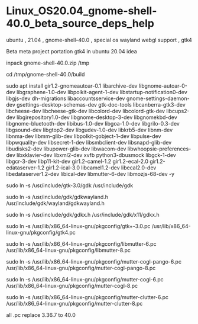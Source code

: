 # Linux_OS20.04_gnome-shell-40.0_beta_source_deps_help
ubuntu , 21.04 , gnome-shell-40.0 , special os wayland webgl support , gtk4

Beta meta project portation gtk4 in ubuntu 20.04 idea

inpack gnome-shell-40.0.zip /tmp

cd /tmp/gnome-shell-40.0/build

sudo apt install gir1.2-gnomeautoar-0.1 libarchive-dev libgnome-autoar-0-dev libgraphene-1.0-dev libpolkit-agent-1-dev libstartup-notification0-dev libgjs-dev dh-migrations libaccountsservice-dev gnome-settings-daemon-dev gsettings-desktop-schemas-dev gtk-doc-tools libcanberra-gtk3-dev libcheese-dev libcheese-gtk-dev libcolord-dev libcolord-gtk-dev libcups2-dev libgirepository1.0-dev libgnome-desktop-3-dev libgnomekbd-dev libgnome-bluetooth-dev libibus-1.0-dev libgoa-1.0-dev libgrilo-0.3-dev libgsound-dev libgtop2-dev libgudev-1.0-dev libkrb5-dev libnm-dev libnma-dev libmm-glib-dev libpolkit-gobject-1-dev libpulse-dev libpwquality-dev libsecret-1-dev libsmbclient-dev libsnapd-glib-dev libudisks2-dev libupower-glib-dev libwacom-dev libwhoopsie-preferences-dev libxklavier-dev libxml2-dev xvfb python3-dbusmock libgck-1-dev libgcr-3-dev libp11-kit-dev  gir1.2-camel-1.2 gir1.2-ecal-2.0 gir1.2-edataserver-1.2 gir1.2-ical-3.0 libcamel1.2-dev libecal2.0-dev libedataserver1.2-dev libical-dev libmutter-6-dev libmozjs-68-dev -y

sudo ln -s /usr/include/gtk-3.0/gdk /usr/include/gdk

sudo ln -s /usr/include/gdk/gdkwayland.h /usr/include/gdk/wayland/gdkwayland.h

sudo ln -s /usr/include/gdk/gdkx.h  /usr/include/gdk/x11/gdkx.h

sudo ln -s /usr/lib/x86_64-linux-gnu/pkgconfig/gtk+-3.0.pc /usr/lib/x86_64-linux-gnu/pkgconfig/gtk4.pc

sudo ln -s /usr/lib/x86_64-linux-gnu/pkgconfig/libmutter-6.pc /usr/lib/x86_64-linux-gnu/pkgconfig/libmutter-8.pc

sudo ln -s /usr/lib/x86_64-linux-gnu/pkgconfig/mutter-cogl-pango-6.pc /usr/lib/x86_64-linux-gnu/pkgconfig/mutter-cogl-pango-8.pc

sudo ln -s /usr/lib/x86_64-linux-gnu/pkgconfig/mutter-cogl-6.pc /usr/lib/x86_64-linux-gnu/pkgconfig/mutter-cogl-8.pc

sudo ln -s /usr/lib/x86_64-linux-gnu/pkgconfig/mutter-clutter-6.pc /usr/lib/x86_64-linux-gnu/pkgconfig/mutter-clutter-8.pc

all .pc replace 3.36.7 to 40.0
